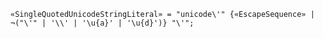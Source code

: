<!-- This file is generated automatically by infrastructure scripts. Please don't edit by hand. -->

<!-- markdownlint-disable first-line-h1 -->

```{ .ebnf .slang-ebnf #SingleQuotedUnicodeStringLiteral }
«SingleQuotedUnicodeStringLiteral» = "unicode\'" {«EscapeSequence» | ¬("\'" | '\\' | '\u{a}' | '\u{d}')} "\'";
```
